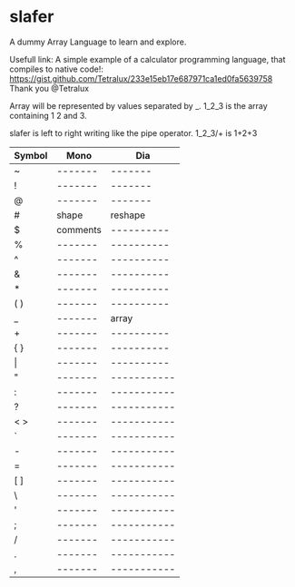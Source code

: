 # slafer
A dummy Array Language to learn and explore.


Usefull link:
A simple example of a calculator programming language, that compiles to native code!:
https://gist.github.com/Tetralux/233e15eb17e687971ca1ed0fa5639758 Thank you @Tetralux

Array will be represented by values separated by _.
1_2_3 is the array containing 1 2 and 3.

slafer is left to right writing like the pipe operator.
1_2_3/+ is 1+2+3

| Symbol |   Mono    |   Dia     |
| --- | --- | --- |
| ~ | ------- | ------- |
| ! | ------- | ------- |
| @ | ------- | ------- |
| # | shape | reshape |
| $ | comments | ---------- |
| % | ------- | ---------- |
| ^ | ------- | ---------- |
| & | ------- | ---------- |
| * | ------- | ---------- |
| ( ) | ------- | ---------- |
| _ | ------- | array |
| + | ------- | ---------- |
| { } | ------- | ---------- |
| \| | ------- | ---------- |
| " | ------- | ----------- |
| : | ------- | ----------- |
| ? | ------- | ----------- |
| < > | ------- | ----------- |
| ` | ------- | ----------- |
| - | ------- | ----------- |
| = | ------- | ----------- |
| [ ] | ------- | ----------- |
| \ | ------- | ----------- |
| ' | ------- | ----------- |
| ; | ------- | ----------- |
| / | ------- | ----------- |
| . | ------- | ----------- |
| , | ------- | ----------- |
